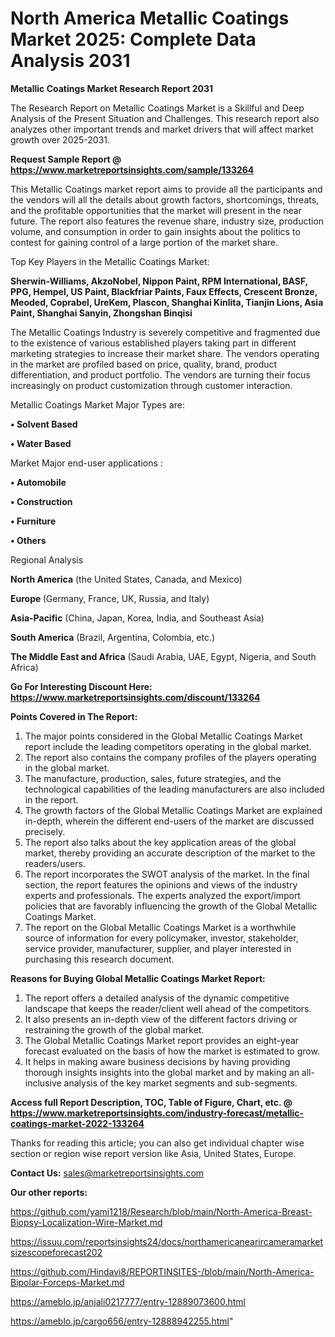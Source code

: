 # North America Metallic Coatings Market 2025: Complete Data Analysis 2031

<strong>Metallic Coatings Market Research Report 2031</strong>

The Research Report on Metallic Coatings Market is a Skillful and Deep Analysis of the Present Situation and Challenges. This research report also analyzes other important trends and market drivers that will affect market growth over 2025-2031.

<strong>Request Sample Report @ <a href=https://www.marketreportsinsights.com/sample/133264>https://www.marketreportsinsights.com/sample/133264</a></strong>

This Metallic Coatings market report aims to provide all the participants and the vendors will all the details about growth factors, shortcomings, threats, and the profitable opportunities that the market will present in the near future. The report also features the revenue share, industry size, production volume, and consumption in order to gain insights about the politics to contest for gaining control of a large portion of the market share.

Top Key Players in the Metallic Coatings Market:

<strong>Sherwin-Williams, AkzoNobel, Nippon Paint, RPM International, BASF, PPG, Hempel, US Paint, Blackfriar Paints, Faux Effects, Crescent Bronze, Meoded, Coprabel, UreKem, Plascon, Shanghai Kinlita, Tianjin Lions, Asia Paint, Shanghai Sanyin, Zhongshan Binqisi</strong>

The Metallic Coatings Industry is severely competitive and fragmented due to the existence of various established players taking part in different marketing strategies to increase their market share. The vendors operating in the market are profiled based on price, quality, brand, product differentiation, and product portfolio. The vendors are turning their focus increasingly on product customization through customer interaction.

Metallic Coatings Market Major Types are:

<strong>• Solvent Based

• Water Based</strong>

Market Major end-user applications :

<strong>• Automobile

• Construction

• Furniture

• Others</strong>

Regional Analysis

</u><strong><b>North America</b></strong> (the United States, Canada, and Mexico)

<strong><b>Europe </b></strong>(Germany, France, UK, Russia, and Italy)

<strong><b>Asia-Pacific</b></strong> (China, Japan, Korea, India, and Southeast Asia)

<strong><b>South America</b></strong> (Brazil, Argentina, Colombia, etc.)

<strong><b>The Middle East and Africa</b></strong> (Saudi Arabia, UAE, Egypt, Nigeria, and South Africa)

<strong>Go For Interesting Discount Here: <a href=https://www.marketreportsinsights.com/discount/133264>https://www.marketreportsinsights.com/discount/133264</a></strong>

<strong>Points Covered in The Report:</strong>
<ol>
  <li>The major points considered in the Global Metallic Coatings Market report include the leading competitors operating in the global market.</li>
  <li>The report also contains the company profiles of the players operating in the global market.</li>
  <li>The manufacture, production, sales, future strategies, and the technological capabilities of the leading manufacturers are also included in the report.</li>
  <li>The growth factors of the Global Metallic Coatings Market are explained in-depth, wherein the different end-users of the market are discussed precisely.</li>
  <li>The report also talks about the key application areas of the global market, thereby providing an accurate description of the market to the readers/users.</li>
  <li>The report incorporates the SWOT analysis of the market. In the final section, the report features the opinions and views of the industry experts and professionals. The experts analyzed the export/import policies that are favorably influencing the growth of the Global Metallic Coatings Market.</li>
  <li>The report on the Global Metallic Coatings Market is a worthwhile source of information for every policymaker, investor, stakeholder, service provider, manufacturer, supplier, and player interested in purchasing this research document.</li>
</ol>
<strong>Reasons for Buying Global Metallic Coatings Market Report:</strong>

<ol>
  <li>The report offers a detailed analysis of the dynamic competitive landscape that keeps the reader/client well ahead of the competitors.</li>
  <li>It also presents an in-depth view of the different factors driving or restraining the growth of the global market.</li>
  <li>The Global Metallic Coatings Market report provides an eight-year forecast evaluated on the basis of how the market is estimated to grow.</li>
  <li>It helps in making aware business decisions by having providing thorough insights insights into the global market and by making an all-inclusive analysis of the key market segments and sub-segments.</li>
</ol>
<strong>Access full Report Description, TOC, Table of Figure, Chart, etc. @ <a href=https://www.marketreportsinsights.com/industry-forecast/metallic-coatings-market-2022-133264>https://www.marketreportsinsights.com/industry-forecast/metallic-coatings-market-2022-133264</a></strong>


Thanks for reading this article; you can also get individual chapter wise section or region wise report version like Asia, United States, Europe.

<strong>Contact Us:</strong>
sales@marketreportsinsights.com

<strong>Our other reports:</strong>

<a href=https://github.com/yami1218/Research/blob/main/North-America-Breast-Biopsy-Localization-Wire-Market.md>https://github.com/yami1218/Research/blob/main/North-America-Breast-Biopsy-Localization-Wire-Market.md</a>

<a href=https://issuu.com/reportsinsights24/docs/northamericanearircameramarketsizescopeforecast202>https://issuu.com/reportsinsights24/docs/northamericanearircameramarketsizescopeforecast202</a>

<a href=https://github.com/Hindavi8/REPORTINSITES-/blob/main/North-America-Bipolar-Forceps-Market.md>https://github.com/Hindavi8/REPORTINSITES-/blob/main/North-America-Bipolar-Forceps-Market.md</a>

<a href=https://ameblo.jp/anjali0217777/entry-12889073600.html>https://ameblo.jp/anjali0217777/entry-12889073600.html</a>

<a href=https://ameblo.jp/cargo656/entry-12888942255.html>https://ameblo.jp/cargo656/entry-12888942255.html</a>"
